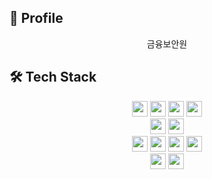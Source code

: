 
<!--

안녕하세요. 김민석입니다.👋
''' Hi there 👋
**JisinKeo/JisinKeo** is a ✨ _special_ ✨ repository because its `README.md` (this file) appears on your GitHub profile.

Here are some ideas to get you started:

- 🔭 I’m currently working on ...
- 🌱 I’m currently learning ...
- 👯 I’m looking to collaborate on ...
- 🤔 I’m looking for help with ...
- 💬 Ask me about ...
- 📫 How to reach me: ...
- 😄 Pronouns: ...
- ⚡ Fun fact: ...
-->
<!--


아주대학교 소프트웨어학과(2017.03~)

네이버 웹 부스트캠프 7기 챌린지 (진행)

GDSC


## 🌱 Profile


-->

## 🌱 Profile
<p align="center">
금융보안원
</p>

## 🛠 Tech Stack
<p align="center">
    <img height="25em" src="https://img.shields.io/badge/java-007396?style=for-the-badge&logo=java&logoColor=white"/>
    <img height="25em"src="https://img.shields.io/badge/Spring-6DB33F?style=for-the-badge&logo=Spring&logoColor=white"/>
    <img height="25em" src="https://img.shields.io/badge/Python-3776AB?style=for-the-badge&logo=Python&logoColor=white"/>
    <img height="25em" src="https://img.shields.io/badge/MySQL-4479A1?style=for-the-badge&logo=MySQL&logoColor=white"/>
  <br/>
    <img height="25em" src="https://img.shields.io/badge/Amazon AWS-232F3E?style=for-the-badge&logo=amazonaws&logoColor=white"/>
    <img height="25em" src="https://img.shields.io/badge/Docker-2496ED?style=for-the-badge&logo=Docker&logoColor=white"/>
  <br/>
    <img height="25em" src="https://img.shields.io/badge/HTML5-E34F26?style=for-the-badge&logo=html5&logoColor=white"/>
    <img height="25em" src="https://img.shields.io/badge/CSS3-1572B6?style=for-the-badge&logo=css3&logoColor=white"/>
    <img height="25em" src="https://img.shields.io/badge/JavaScript-F7DF1E?style=for-the-badge&logo=javascript&logoColor=black"/>
    <img height="25em" src="https://img.shields.io/badge/React-61DAFB?style=for-the-badge&logo=React&logoColor=black"/>
  <br/>
    <img height="25em" src="https://img.shields.io/badge/C-A8B9CC?style=for-the-badge&logo=C&logoColor=white"/>
    <img height="25em" src="https://img.shields.io/badge/C++-00599C?style=for-the-badge&logo=C%2B%2B&logoColor=white"/>
  <br/>
  <br/>
  <br/>
</p>



<!--
## 🌱 GitHub stats

![Anurag's GitHub stats](https://github-readme-stats.vercel.app/api?username=JisinKeo&show_icons=true&theme=radical)



## 😄 BOJ rank
    

![Solved.ac Profile](http://mazassumnida.wtf/api/v2/generate_badge?boj=blues9803)


-->

